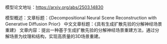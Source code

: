 模型论文地址：https://arxiv.org/abs/2503.14830

模型概述：文章标题：《Decompositional Neural Scene Reconstruction with Generative Diffusion Prior》
中文文章标题：《具有生成扩散先验的分解神经场景重建》
文章内容：提出一种基于生成扩散先验的分解神经场景重建方法，通过分解场景为纹理和结构，实现高质量的3D场景重建。
